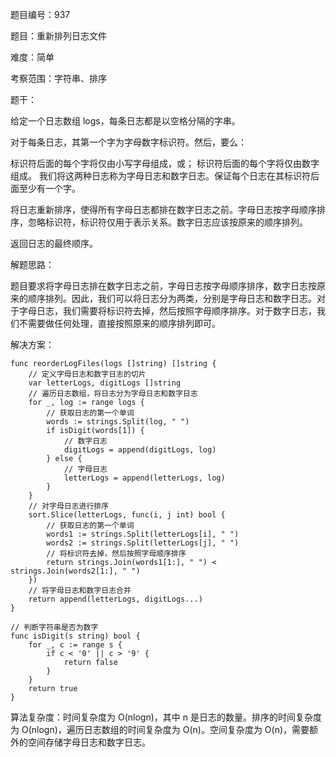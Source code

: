 题目编号：937

题目：重新排列日志文件

难度：简单

考察范围：字符串、排序

题干：

给定一个日志数组 logs，每条日志都是以空格分隔的字串。

对于每条日志，其第一个字为字母数字标识符。然后，要么：

标识符后面的每个字将仅由小写字母组成，或；
标识符后面的每个字将仅由数字组成。
我们将这两种日志称为字母日志和数字日志。保证每个日志在其标识符后面至少有一个字。

将日志重新排序，使得所有字母日志都排在数字日志之前。字母日志按字母顺序排序，忽略标识符，标识符仅用于表示关系。数字日志应该按原来的顺序排列。

返回日志的最终顺序。

解题思路：

题目要求将字母日志排在数字日志之前，字母日志按字母顺序排序，数字日志按原来的顺序排列。因此，我们可以将日志分为两类，分别是字母日志和数字日志。对于字母日志，我们需要将标识符去掉，然后按照字母顺序排序。对于数字日志，我们不需要做任何处理，直接按照原来的顺序排列即可。

解决方案：

```
func reorderLogFiles(logs []string) []string {
    // 定义字母日志和数字日志的切片
    var letterLogs, digitLogs []string
    // 遍历日志数组，将日志分为字母日志和数字日志
    for _, log := range logs {
        // 获取日志的第一个单词
        words := strings.Split(log, " ")
        if isDigit(words[1]) {
            // 数字日志
            digitLogs = append(digitLogs, log)
        } else {
            // 字母日志
            letterLogs = append(letterLogs, log)
        }
    }
    // 对字母日志进行排序
    sort.Slice(letterLogs, func(i, j int) bool {
        // 获取日志的第一个单词
        words1 := strings.Split(letterLogs[i], " ")
        words2 := strings.Split(letterLogs[j], " ")
        // 将标识符去掉，然后按照字母顺序排序
        return strings.Join(words1[1:], " ") < strings.Join(words2[1:], " ")
    })
    // 将字母日志和数字日志合并
    return append(letterLogs, digitLogs...)
}

// 判断字符串是否为数字
func isDigit(s string) bool {
    for _, c := range s {
        if c < '0' || c > '9' {
            return false
        }
    }
    return true
}
```

算法复杂度：时间复杂度为 O(nlogn)，其中 n 是日志的数量。排序的时间复杂度为 O(nlogn)，遍历日志数组的时间复杂度为 O(n)。空间复杂度为 O(n)，需要额外的空间存储字母日志和数字日志。